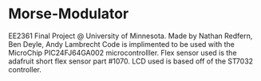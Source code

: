 # Morse-Modulator
EE2361 Final Project @ University of Minnesota. Made by Nathan Redfern, Ben Deyle, Andy Lambrecht
Code is implimented to be used with the MicroChip PIC24FJ64GA002 microcontrolller. Flex sensor used is the adafruit short flex sensor part #1070. LCD used is based off of the ST7032 controller.

